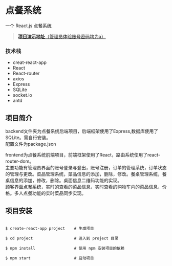 # 点餐系统

一个 React.js 点餐系统 
> [**项目演示地址**（管理员体验账号密码均为a）](http://restaurant.xiangyu.world/#/login)
### 技术栈
- creat-react-app
- React
- React-router
- axios
- Express
- SQLite
- socket.io
- antd
## 项目简介
backend文件夹为点餐系统后端项目，后端框架使用了Express,数据库使用了SQLite。需自行安装。  
配置文件为package.json  
  
frontend为点餐系统前端项目，前端框架使用了React，路由系统使用了react-router-dom。  
主要功能有管理员界面的账号登录与登出，账号注册，订单的管理系统，订单状态的管理与更改。菜品管理系统，菜品信息的添加，删除，修改。餐桌管理系统，餐桌信息的添加，修改，删除。桌面信息二维码功能的实现。  
顾客界面点餐系统，实时的查看的菜品信息，实时查看的购物车内的菜品信息，价格。多人点餐功能的实时菜品同步实现。

## 项目安装

```

$ create-react-app project    # 生成项目

$ cd project                  # 进入到 project 目录

$ npm install                 # 使用 npm 安装项目的依赖

$ npm start                   # 启动项目

```